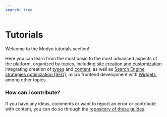 ```yaml
---
search: true
---
```


# Tutorials

Welcome to the Modyo tutorials section!

Here you can learn from the most basic to the most advanced aspects of the platform, organized by topics, including [site creation and customization](/en/platform/channels/sites.html) integrating creation of [types](/en/platform/content/types.html) and [content](/en/platform/content/), as well as [Search Engine strategies optimization (SEO)](/en/platform/channels/sites.html#seo), micro frontend development with [Widgets](/en/platform/channels/widgets.html), among other topics.

### How can I contribute?
If you have any ideas, comments or want to report an error or contribute with content, you can do so through the [repository of these guides](https://github.com/modyo/modyo-docs).
